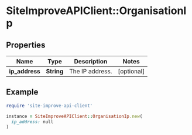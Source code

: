 # SiteImproveAPIClient::OrganisationIp

## Properties

| Name | Type | Description | Notes |
| ---- | ---- | ----------- | ----- |
| **ip_address** | **String** | The IP address. | [optional] |

## Example

```ruby
require 'site-improve-api-client'

instance = SiteImproveAPIClient::OrganisationIp.new(
  ip_address: null
)
```

